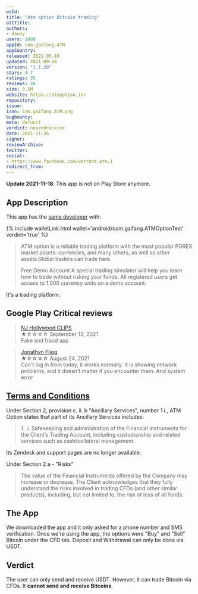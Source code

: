 ```yaml
---
wsId: 
title: "Atm option Bitcoin trading"
altTitle: 
authors:
- danny
users: 1000
appId: com.gaifang.ATM
appCountry: 
released: 2021-05-10
updated: 2021-09-18
version: "1.1.20"
stars: 4.7
ratings: 35
reviews: 26
size: 3.5M
website: https://atmoption.in/
repository: 
issue: 
icon: com.gaifang.ATM.png
bugbounty: 
meta: defunct
verdict: nosendreceive
date: 2021-11-26
signer: 
reviewArchive:
twitter: 
social:
- https://www.facebook.com/warrant.atm.1
redirect_from:
---
```


**Update 2021-11-18**: This app is not on Play Store anymore.

## App Description

This app has the [same developer](https://play.google.com/store/apps/developer?id=ATM+Warrant) with: 

{% include walletLink.html wallet='android/com.gaifang.ATMOptionTest' verdict='true' %}

> ATM option is a reliable trading platform with the most popular FOREX market assets: currencies, and many others, as well as other assets.Global traders can trade here.
>
> Free Demo Account
> A special trading simulator will help you learn how to trade without risking your funds. All registered users get access to 1,000 currency units on a demo account.

It's a trading platform.

## Google Play Critical reviews

> [NJ Hollywood CLIPS](https://play.google.com/store/apps/details?id=com.gaifang.ATM&reviewId=gp%3AAOqpTOF_SNhw8FMh8vmuHvtsHBiehbubBvYZraIUhYRavGHayYH0L78vhnr5t5YSu3vrdmp77A6XFrcyGuS0sw)<br>
  ★☆☆☆☆ September 13, 2021 <br>
       Fake and fraud app

> [Jonathyn Fligg](https://play.google.com/store/apps/details?id=com.gaifang.ATM&reviewId=gp%3AAOqpTOFqtDboIWjYAoKwREZxP80c38fro4cXk7B24hc8L1LY4vfxdPeTg3h_w8qLpta68EKBpc3UNKaRBWYoaA)<br>
  ★☆☆☆☆ August 24, 2021 <br>
       Can't log in from today, it works normally. It is showing network problems, and it doesn't matter if you encounter them. And system error

## [Terms and Conditions](https://atmoption.in/termsConditions)

Under Section 2, provision c. ii. b "Ancillary Services", number 1 i., ATM Option states that part of its Ancillary Services includes:

> 1. i. Safekeeping and administration of the Financial Instruments for the Client’s Trading Account, including custodianship and related services such as cash/collateral management.

Its Zendesk and support pages are no longer available.

Under Section 2.a - "Risks"

> The value of the Financial Instruments offered by the Company may increase or decrease. The Client acknowledges that they fully understand the risks involved in trading CFDs (and other similar products), including, but not limited to, the risk of loss of all funds.

## The App

We downloaded the app and it only asked for a phone number and SMS verification. Once we're using the app, the options were "Buy" and "Sell" Bitcoin under the CFD tab. Deposit and Withdrawal can only be done via USDT. 

## Verdict

The user can only send and receive USDT. However, it can trade Bitcoin via CFDs. It **cannot send and receive Bitcoins**.


